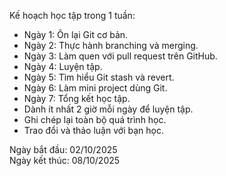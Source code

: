 Kế hoạch học tập trong 1 tuần:

- Ngày 1: Ôn lại Git cơ bản.
- Ngày 2: Thực hành branching và merging.
- Ngày 3: Làm quen với pull request trên GitHub.
- Ngày 4: Luyện tập.
- Ngày 5: Tìm hiểu Git stash và revert.
- Ngày 6: Làm mini project dùng Git.
- Ngày 7: Tổng kết học tập.
- Dành ít nhất 2 giờ mỗi ngày để luyện tập.
- Ghi chép lại toàn bộ quá trình học.
- Trao đổi và thảo luận với bạn học.

Ngày bắt đầu: 02/10/2025  
Ngày kết thúc: 08/10/2025
